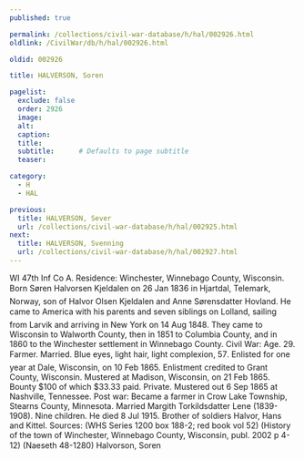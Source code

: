 ```yaml
---
published: true

permalink: /collections/civil-war-database/h/hal/002926.html
oldlink: /CivilWar/db/h/hal/002926.html

oldid: 002926

title: HALVERSON, Soren

pagelist:
  exclude: false
  order: 2926
  image: 
  alt:
  caption:
  title:
  subtitle:      # Defaults to page subtitle
  teaser:

category: 
  - H 
  - HAL

previous:
  title: HALVERSON, Sever
  url: /collections/civil-war-database/h/hal/002925.html  
next:
  title: HALVERSON, Svenning
  url: /collections/civil-war-database/h/hal/002927.html   
---
```

WI 47th Inf Co A. Residence: Winchester, Winnebago County, Wisconsin. Born &#147;S&oslash;ren Halvorsen Kjeldalen&#148; on 26 Jan 1836 in Hjartdal, Telemark, Norway, son of Halvor Olsen Kjeldalen and Anne S&oslash;rensdatter Hovland. He came to America with his parents and seven siblings on &#147;Lolland&#148;, sailing from Larvik and arriving in New York on 14 Aug 1848. They came to Wisconsin to Walworth County, then in 1851 to Columbia County, and in 1860 to the Winchester settlement in Winnebago County. Civil War: Age. 29. Farmer. Married. Blue eyes, light hair, light complexion, 5&#146;7&#148;. Enlisted for one year at Dale, Wisconsin, on 10 Feb 1865. Enlistment credited to Grant County, Wisconsin. Mustered at Madison, Wisconsin, on 21 Feb 1865. Bounty $100 of which $33.33 paid. Private. Mustered out 6 Sep 1865 at Nashville, Tennessee. Post war: Became a farmer in Crow Lake Township, Stearns County, Minnesota. Married Margith Torkildsdatter Lene (1839-1908). Nine children. He died 8 Jul 1915. Brother of soldiers Halvor, Hans and Kittel. Sources: (WHS Series 1200 box 188-2; red book vol 52) (History of the town of Winchester, Winnebago County, Wisconsin, publ. 2002 p 4-12) (Naeseth &#146;48-1280) &#147;Halvorson, Soren&#148;